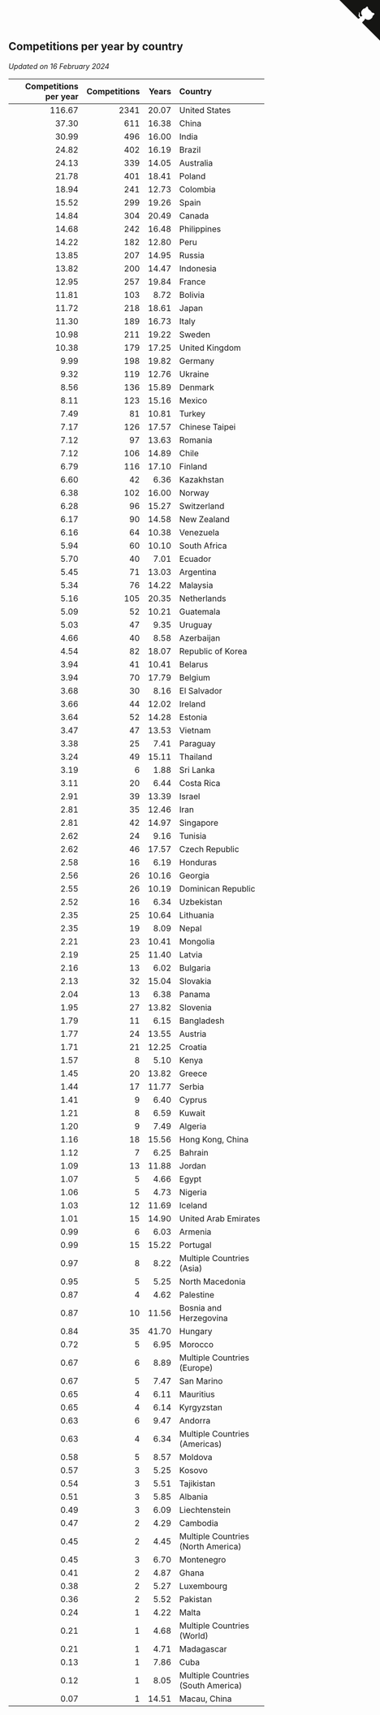 ## Competitions per year by country

*Updated on 16 February 2024*

| Competitions per year | Competitions | Years | Country |
| ---: | ---: | ---: | :--- |
| 116.67 | 2341 | 20.07 | United States |
| 37.30 | 611 | 16.38 | China |
| 30.99 | 496 | 16.00 | India |
| 24.82 | 402 | 16.19 | Brazil |
| 24.13 | 339 | 14.05 | Australia |
| 21.78 | 401 | 18.41 | Poland |
| 18.94 | 241 | 12.73 | Colombia |
| 15.52 | 299 | 19.26 | Spain |
| 14.84 | 304 | 20.49 | Canada |
| 14.68 | 242 | 16.48 | Philippines |
| 14.22 | 182 | 12.80 | Peru |
| 13.85 | 207 | 14.95 | Russia |
| 13.82 | 200 | 14.47 | Indonesia |
| 12.95 | 257 | 19.84 | France |
| 11.81 | 103 | 8.72 | Bolivia |
| 11.72 | 218 | 18.61 | Japan |
| 11.30 | 189 | 16.73 | Italy |
| 10.98 | 211 | 19.22 | Sweden |
| 10.38 | 179 | 17.25 | United Kingdom |
| 9.99 | 198 | 19.82 | Germany |
| 9.32 | 119 | 12.76 | Ukraine |
| 8.56 | 136 | 15.89 | Denmark |
| 8.11 | 123 | 15.16 | Mexico |
| 7.49 | 81 | 10.81 | Turkey |
| 7.17 | 126 | 17.57 | Chinese Taipei |
| 7.12 | 97 | 13.63 | Romania |
| 7.12 | 106 | 14.89 | Chile |
| 6.79 | 116 | 17.10 | Finland |
| 6.60 | 42 | 6.36 | Kazakhstan |
| 6.38 | 102 | 16.00 | Norway |
| 6.28 | 96 | 15.27 | Switzerland |
| 6.17 | 90 | 14.58 | New Zealand |
| 6.16 | 64 | 10.38 | Venezuela |
| 5.94 | 60 | 10.10 | South Africa |
| 5.70 | 40 | 7.01 | Ecuador |
| 5.45 | 71 | 13.03 | Argentina |
| 5.34 | 76 | 14.22 | Malaysia |
| 5.16 | 105 | 20.35 | Netherlands |
| 5.09 | 52 | 10.21 | Guatemala |
| 5.03 | 47 | 9.35 | Uruguay |
| 4.66 | 40 | 8.58 | Azerbaijan |
| 4.54 | 82 | 18.07 | Republic of Korea |
| 3.94 | 41 | 10.41 | Belarus |
| 3.94 | 70 | 17.79 | Belgium |
| 3.68 | 30 | 8.16 | El Salvador |
| 3.66 | 44 | 12.02 | Ireland |
| 3.64 | 52 | 14.28 | Estonia |
| 3.47 | 47 | 13.53 | Vietnam |
| 3.38 | 25 | 7.41 | Paraguay |
| 3.24 | 49 | 15.11 | Thailand |
| 3.19 | 6 | 1.88 | Sri Lanka |
| 3.11 | 20 | 6.44 | Costa Rica |
| 2.91 | 39 | 13.39 | Israel |
| 2.81 | 35 | 12.46 | Iran |
| 2.81 | 42 | 14.97 | Singapore |
| 2.62 | 24 | 9.16 | Tunisia |
| 2.62 | 46 | 17.57 | Czech Republic |
| 2.58 | 16 | 6.19 | Honduras |
| 2.56 | 26 | 10.16 | Georgia |
| 2.55 | 26 | 10.19 | Dominican Republic |
| 2.52 | 16 | 6.34 | Uzbekistan |
| 2.35 | 25 | 10.64 | Lithuania |
| 2.35 | 19 | 8.09 | Nepal |
| 2.21 | 23 | 10.41 | Mongolia |
| 2.19 | 25 | 11.40 | Latvia |
| 2.16 | 13 | 6.02 | Bulgaria |
| 2.13 | 32 | 15.04 | Slovakia |
| 2.04 | 13 | 6.38 | Panama |
| 1.95 | 27 | 13.82 | Slovenia |
| 1.79 | 11 | 6.15 | Bangladesh |
| 1.77 | 24 | 13.55 | Austria |
| 1.71 | 21 | 12.25 | Croatia |
| 1.57 | 8 | 5.10 | Kenya |
| 1.45 | 20 | 13.82 | Greece |
| 1.44 | 17 | 11.77 | Serbia |
| 1.41 | 9 | 6.40 | Cyprus |
| 1.21 | 8 | 6.59 | Kuwait |
| 1.20 | 9 | 7.49 | Algeria |
| 1.16 | 18 | 15.56 | Hong Kong, China |
| 1.12 | 7 | 6.25 | Bahrain |
| 1.09 | 13 | 11.88 | Jordan |
| 1.07 | 5 | 4.66 | Egypt |
| 1.06 | 5 | 4.73 | Nigeria |
| 1.03 | 12 | 11.69 | Iceland |
| 1.01 | 15 | 14.90 | United Arab Emirates |
| 0.99 | 6 | 6.03 | Armenia |
| 0.99 | 15 | 15.22 | Portugal |
| 0.97 | 8 | 8.22 | Multiple Countries (Asia) |
| 0.95 | 5 | 5.25 | North Macedonia |
| 0.87 | 4 | 4.62 | Palestine |
| 0.87 | 10 | 11.56 | Bosnia and Herzegovina |
| 0.84 | 35 | 41.70 | Hungary |
| 0.72 | 5 | 6.95 | Morocco |
| 0.67 | 6 | 8.89 | Multiple Countries (Europe) |
| 0.67 | 5 | 7.47 | San Marino |
| 0.65 | 4 | 6.11 | Mauritius |
| 0.65 | 4 | 6.14 | Kyrgyzstan |
| 0.63 | 6 | 9.47 | Andorra |
| 0.63 | 4 | 6.34 | Multiple Countries (Americas) |
| 0.58 | 5 | 8.57 | Moldova |
| 0.57 | 3 | 5.25 | Kosovo |
| 0.54 | 3 | 5.51 | Tajikistan |
| 0.51 | 3 | 5.85 | Albania |
| 0.49 | 3 | 6.09 | Liechtenstein |
| 0.47 | 2 | 4.29 | Cambodia |
| 0.45 | 2 | 4.45 | Multiple Countries (North America) |
| 0.45 | 3 | 6.70 | Montenegro |
| 0.41 | 2 | 4.87 | Ghana |
| 0.38 | 2 | 5.27 | Luxembourg |
| 0.36 | 2 | 5.52 | Pakistan |
| 0.24 | 1 | 4.22 | Malta |
| 0.21 | 1 | 4.68 | Multiple Countries (World) |
| 0.21 | 1 | 4.71 | Madagascar |
| 0.13 | 1 | 7.86 | Cuba |
| 0.12 | 1 | 8.05 | Multiple Countries (South America) |
| 0.07 | 1 | 14.51 | Macau, China |


<a href="https://github.com/jonatanklosko/wca_statistics" class="github-corner" aria-label="View source on Github"><svg width="80" height="80" viewBox="0 0 250 250" style="fill:#151513; color:#fff; position: absolute; top: 0; border: 0; right: 0;" aria-hidden="true"><path d="M0,0 L115,115 L130,115 L142,142 L250,250 L250,0 Z"></path><path d="M128.3,109.0 C113.8,99.7 119.0,89.6 119.0,89.6 C122.0,82.7 120.5,78.6 120.5,78.6 C119.2,72.0 123.4,76.3 123.4,76.3 C127.3,80.9 125.5,87.3 125.5,87.3 C122.9,97.6 130.6,101.9 134.4,103.2" fill="currentColor" style="transform-origin: 130px 106px;" class="octo-arm"></path><path d="M115.0,115.0 C114.9,115.1 118.7,116.5 119.8,115.4 L133.7,101.6 C136.9,99.2 139.9,98.4 142.2,98.6 C133.8,88.0 127.5,74.4 143.8,58.0 C148.5,53.4 154.0,51.2 159.7,51.0 C160.3,49.4 163.2,43.6 171.4,40.1 C171.4,40.1 176.1,42.5 178.8,56.2 C183.1,58.6 187.2,61.8 190.9,65.4 C194.5,69.0 197.7,73.2 200.1,77.6 C213.8,80.2 216.3,84.9 216.3,84.9 C212.7,93.1 206.9,96.0 205.4,96.6 C205.1,102.4 203.0,107.8 198.3,112.5 C181.9,128.9 168.3,122.5 157.7,114.1 C157.9,116.9 156.7,120.9 152.7,124.9 L141.0,136.5 C139.8,137.7 141.6,141.9 141.8,141.8 Z" fill="currentColor" class="octo-body"></path></svg></a><style>.github-corner:hover .octo-arm{animation:octocat-wave 560ms ease-in-out}@keyframes octocat-wave{0%,100%{transform:rotate(0)}20%,60%{transform:rotate(-25deg)}40%,80%{transform:rotate(10deg)}}@media (max-width:500px){.github-corner:hover .octo-arm{animation:none}.github-corner .octo-arm{animation:octocat-wave 560ms ease-in-out}}</style>
